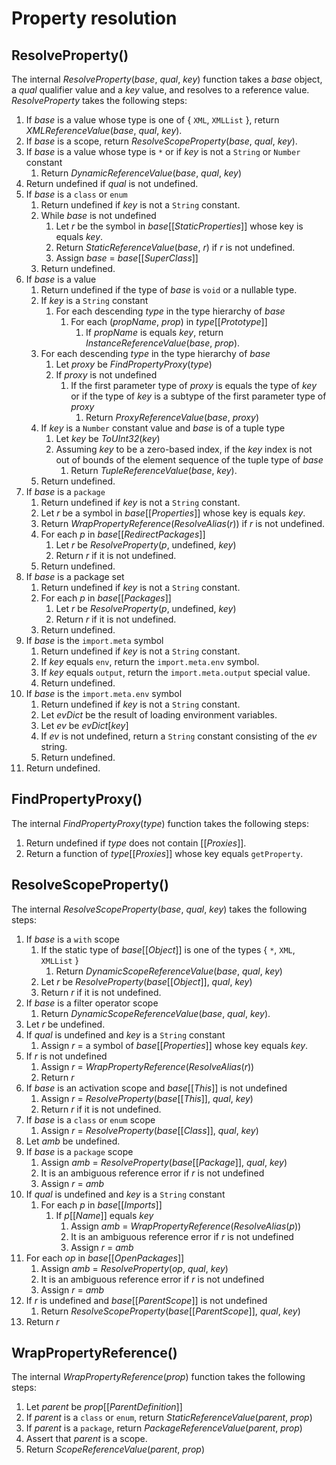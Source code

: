 # Property resolution

## ResolveProperty()

The internal *ResolveProperty*(*base*, *qual*, *key*) function takes a *base* object, a *qual* qualifier value and a *key* value, and resolves to a reference value. *ResolveProperty* takes the following steps:

1. If *base* is a value whose type is one of \{ `XML`, `XMLList` \}, return *XMLReferenceValue*(*base*, *qual*, *key*).
2. If *base* is a scope, return *ResolveScopeProperty*(*base*, *qual*, *key*).
3. If *base* is a value whose type is `*` or if *key* is not a `String` or `Number` constant
    1. Return *DynamicReferenceValue*(*base*, *qual*, *key*)
4. Return undefined if *qual* is not undefined.
5. If *base* is a `class` or `enum`
    1. Return undefined if *key* is not a `String` constant.
    2. While *base* is not undefined
        1. Let *r* be the symbol in *base*\[\[*StaticProperties*\]\] whose key is equals *key*.
        2. Return *StaticReferenceValue*(*base*, *r*) if *r* is not undefined.
        3. Assign *base* = *base*\[\[*SuperClass*\]\]
    3. Return undefined.
6. If *base* is a value
    1. Return undefined if the type of *base* is `void` or a nullable type.
    2. If *key* is a `String` constant
        1. For each descending *type* in the type hierarchy of *base*
            1. For each (*propName*, *prop*) in *type*\[\[*Prototype*\]\]
                1. If *propName* is equals *key*, return *InstanceReferenceValue*(*base*, *prop*).
    3. For each descending *type* in the type hierarchy of *base*
        1. Let *proxy* be *FindPropertyProxy*(*type*)
        2. If *proxy* is not undefined
            1. If the first parameter type of *proxy* is equals the type of *key* or if the type of *key* is a subtype of the first parameter type of *proxy*
                1. Return *ProxyReferenceValue*(*base*, *proxy*)
    4. If *key* is a `Number` constant value and *base* is of a tuple type
        1. Let *key* be *ToUInt32*(*key*)
        2. Assuming *key* to be a zero-based index, if the *key* index is not out of bounds of the element sequence of the tuple type of *base*
            1. Return *TupleReferenceValue*(*base*, *key*).
    5. Return undefined.
7. If *base* is a `package`
    1. Return undefined if *key* is not a `String` constant.
    2. Let *r* be a symbol in *base*\[\[*Properties*\]\] whose key is equals *key*.
    3. Return *WrapPropertyReference*(*ResolveAlias*(*r*)) if *r* is not undefined.
    4. For each *p* in *base*\[\[*RedirectPackages*\]\]
        1. Let *r* be *ResolveProperty*(*p*, undefined, *key*)
        2. Return *r* if it is not undefined.
    5. Return undefined.
8. If *base* is a package set
    1. Return undefined if *key* is not a `String` constant.
    2. For each *p* in *base*\[\[*Packages*\]\]
        1. Let *r* be *ResolveProperty*(*p*, undefined, *key*)
        2. Return *r* if it is not undefined.
    3. Return undefined.
9. If *base* is the `import.meta` symbol
    1. Return undefined if *key* is not a `String` constant.
    2. If *key* equals `env`, return the `import.meta.env` symbol.
    3. If *key* equals `output`, return the `import.meta.output` special value.
    4. Return undefined.
10. If *base* is the `import.meta.env` symbol
    1. Return undefined if *key* is not a `String` constant.
    2. Let *evDict* be the result of loading environment variables.
    3. Let *ev* be *evDict*\[*key*\]
    4. If *ev* is not undefined, return a `String` constant consisting of the *ev* string.
    5. Return undefined.
11. Return undefined.

## FindPropertyProxy()

The internal *FindPropertyProxy*(*type*) function takes the following steps:

1. Return undefined if *type* does not contain \[\[*Proxies*\]\].
2. Return a function of *type*\[\[*Proxies*\]\] whose key equals `getProperty`.

## ResolveScopeProperty()

The internal *ResolveScopeProperty*(*base*, *qual*, *key*) takes the following steps:

1. If *base* is a `with` scope
    1. If the static type of *base*\[\[*Object*\]\] is one of the types \{ `*`, `XML`, `XMLList` \}
        1. Return *DynamicScopeReferenceValue*(*base*, *qual*, *key*)
    2. Let *r* be *ResolveProperty*(*base*\[\[*Object*\]\], *qual*, *key*)
    3. Return *r* if it is not undefined.
2. If *base* is a filter operator scope
    1. Return *DynamicScopeReferenceValue*(*base*, *qual*, *key*).
3. Let *r* be undefined.
4. If *qual* is undefined and *key* is a `String` constant
    1. Assign *r* = a symbol of *base*\[\[*Properties*\]\] whose key equals *key*.
5. If *r* is not undefined
    1. Assign *r* = *WrapPropertyReference*(*ResolveAlias*(*r*))
    2. Return *r*
6. If *base* is an activation scope and *base*\[\[*This*\]\] is not undefined
    1. Assign *r* = *ResolveProperty*(*base*\[\[*This*\]\], *qual*, *key*)
    2. Return *r* if it is not undefined.
7. If *base* is a `class` or `enum` scope
    1. Assign *r* = *ResolveProperty*(*base*\[\[*Class*\]\], *qual*, *key*)
8. Let *amb* be undefined.
9. If *base* is a `package` scope
    1. Assign *amb* = *ResolveProperty*(*base*\[\[*Package*\]\], *qual*, *key*)
    2. It is an ambiguous reference error if *r* is not undefined
    3. Assign *r* = *amb*
10. If *qual* is undefined and *key* is a `String` constant
    1. For each *p* in *base*\[\[*Imports*\]\]
        1. If *p*\[\[*Name*\]\] equals *key*
            1. Assign *amb* = *WrapPropertyReference*(*ResolveAlias*(*p*))
            2. It is an ambiguous reference error if *r* is not undefined
            3. Assign *r* = *amb*
11. For each *op* in *base*\[\[*OpenPackages*\]\]
    1. Assign *amb* = *ResolveProperty*(*op*, *qual*, *key*)
    2. It is an ambiguous reference error if *r* is not undefined
    3. Assign *r* = *amb*
12. If *r* is undefined and *base*\[\[*ParentScope*\]\] is not undefined
    1. Return *ResolveScopeProperty*(*base*\[\[*ParentScope*\]\], *qual*, *key*)
13. Return *r*

## WrapPropertyReference()

The internal *WrapPropertyReference*(*prop*) function takes the following steps:

1. Let *parent* be *prop*\[\[*ParentDefinition*\]\]
2. If *parent* is a `class` or `enum`, return *StaticReferenceValue*(*parent*, *prop*)
3. If *parent* is a `package`, return *PackageReferenceValue*(*parent*, *prop*)
4. Assert that *parent* is a scope.
5. Return *ScopeReferenceValue*(*parent*, *prop*)

[*ResolveAlias*]: aliases.md#resolvealias